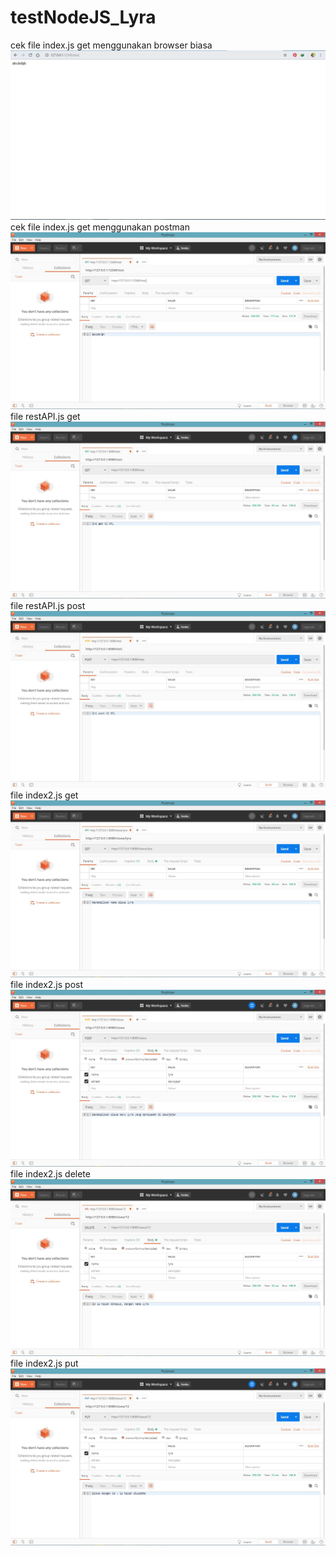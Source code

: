 # testNodeJS_Lyra
cek file index.js get menggunakan browser biasa
![alt text](https://github.com/lyrahrtn/testNodeJS_Lyra/blob/master/1.JPG)
cek file index.js get menggunakan postman
![alt text](https://github.com/lyrahrtn/testNodeJS_Lyra/blob/master/2.JPG)
file restAPI.js get
![alt text](https://github.com/lyrahrtn/testNodeJS_Lyra/blob/master/3.JPG)
file restAPI.js post
![alt text](https://github.com/lyrahrtn/testNodeJS_Lyra/blob/master/4.JPG)
file index2.js get
![alt text](https://github.com/lyrahrtn/testNodeJS_Lyra/blob/master/5.JPG)
file index2.js post
![alt text](https://github.com/lyrahrtn/testNodeJS_Lyra/blob/master/6.JPG)
file index2.js delete
![alt text](https://github.com/lyrahrtn/testNodeJS_Lyra/blob/master/7.JPG)
file index2.js put
![alt text](https://github.com/lyrahrtn/testNodeJS_Lyra/blob/master/8.JPG)
